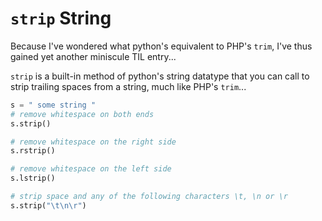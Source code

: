 # `strip` String

Because I've wondered what python's equivalent to PHP's `trim`, I've thus gained yet another miniscule TIL entry...

`strip` is a built-in method of python's string datatype that you can call to strip trailing spaces from a string, much like PHP's  `trim`...
```py
s = " some string "
# remove whitespace on both ends
s.strip()

# remove whitespace on the right side
s.rstrip()

# remove whitespace on the left side
s.lstrip()

# strip space and any of the following characters \t, \n or \r
s.strip("\t\n\r")
```
